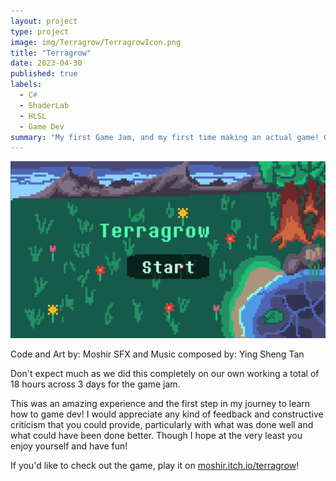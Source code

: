 ```yaml
---
layout: project
type: project
image: img/Terragrow/TerragrowIcon.png
title: "Terragrow"
date: 2023-04-30
published: true
labels:
  - C#
  - ShaderLab
  - HLSL
  - Game Dev
summary: "My first Game Jam, and my first time making an actual game! Grow some crops using the weather!"
---
```


<div class="text-center p-4">
  <img width="700px" src="../img/Terragrow/Terragrow.png" class="img-thumbnail" >
</div>

Code and Art by: Moshir
SFX and Music composed by: Ying Sheng Tan

Don't expect much as we did this completely on our own working a total of 18 hours across 3 days for the game jam. 

This was an amazing experience and the first step in my journey to learn how to game dev! I would appreciate any kind of feedback and constructive criticism that you could provide, particularly with what was done well and what could have been done better. Though I hope at the very least you enjoy yourself and have fun!

If you'd like to check out the game, play it on [moshir.itch.io/terragrow](https://moshir.itch.io/terragrow)!
